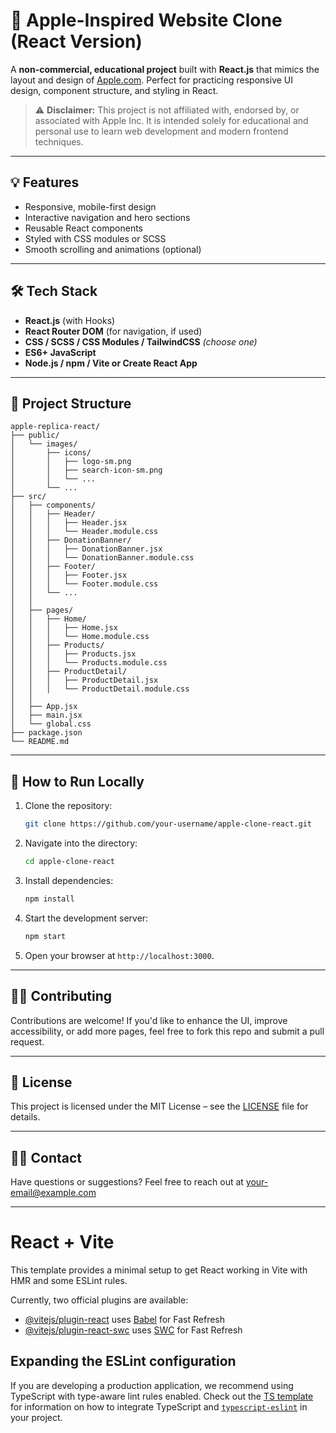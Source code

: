 # 🍎 Apple-Inspired Website Clone (React Version)

A **non-commercial, educational project** built with **React.js** that mimics the layout and design of [Apple.com](https://www.apple.com). Perfect for practicing responsive UI design, component structure, and styling in React.

> ⚠️ **Disclaimer:** This project is not affiliated with, endorsed by, or associated with Apple Inc. It is intended solely for educational and personal use to learn web development and modern frontend techniques.

---

## 💡 Features

- Responsive, mobile-first design
- Interactive navigation and hero sections
- Reusable React components
- Styled with CSS modules or SCSS
- Smooth scrolling and animations (optional)

---

## 🛠 Tech Stack

- **React.js** (with Hooks)
- **React Router DOM** (for navigation, if used)
- **CSS / SCSS / CSS Modules / TailwindCSS** *(choose one)*
- **ES6+ JavaScript**
- **Node.js / npm / Vite or Create React App**

---

## 📁 Project Structure

```plaintext
apple-replica-react/
├── public/
│   └── images/
│       ├── icons/
│       │   ├── logo-sm.png
│       │   ├── search-icon-sm.png
│       │   └── ...
│       └── ...
├── src/
│   ├── components/
│   │   ├── Header/
│   │   │   ├── Header.jsx
│   │   │   └── Header.module.css
│   │   ├── DonationBanner/
│   │   │   ├── DonationBanner.jsx
│   │   │   └── DonationBanner.module.css
│   │   ├── Footer/
│   │   │   ├── Footer.jsx
│   │   │   └── Footer.module.css
│   │   └── ...
│   │
│   ├── pages/
│   │   ├── Home/
│   │   │   ├── Home.jsx
│   │   │   └── Home.module.css
│   │   ├── Products/
│   │   │   ├── Products.jsx
│   │   │   └── Products.module.css
│   │   ├── ProductDetail/
│   │   │   ├── ProductDetail.jsx
│   │   │   └── ProductDetail.module.css
│   │
│   ├── App.jsx
│   ├── main.jsx
│   └── global.css
├── package.json
└── README.md
```

---

## 🚀 How to Run Locally

1. Clone the repository:
   ```bash
   git clone https://github.com/your-username/apple-clone-react.git
   ```
2. Navigate into the directory:
   ```bash
   cd apple-clone-react
   ```
3. Install dependencies:
   ```bash
   npm install
   ```
4. Start the development server:
   ```bash
   npm start
   ```
5. Open your browser at `http://localhost:3000`.

---

## 🧑‍💻 Contributing

Contributions are welcome! If you'd like to enhance the UI, improve accessibility, or add more pages, feel free to fork this repo and submit a pull request.

---

## 📄 License

This project is licensed under the MIT License – see the [LICENSE](LICENSE) file for details.

---

## 🙋‍♂️ Contact

Have questions or suggestions? Feel free to reach out at [your-email@example.com](mailto:your-email@example.com)

---



# React + Vite

This template provides a minimal setup to get React working in Vite with HMR and some ESLint rules.

Currently, two official plugins are available:

- [@vitejs/plugin-react](https://github.com/vitejs/vite-plugin-react/blob/main/packages/plugin-react) uses [Babel](https://babeljs.io/) for Fast Refresh
- [@vitejs/plugin-react-swc](https://github.com/vitejs/vite-plugin-react/blob/main/packages/plugin-react-swc) uses [SWC](https://swc.rs/) for Fast Refresh

## Expanding the ESLint configuration

If you are developing a production application, we recommend using TypeScript with type-aware lint rules enabled. Check out the [TS template](https://github.com/vitejs/vite/tree/main/packages/create-vite/template-react-ts) for information on how to integrate TypeScript and [`typescript-eslint`](https://typescript-eslint.io) in your project.
